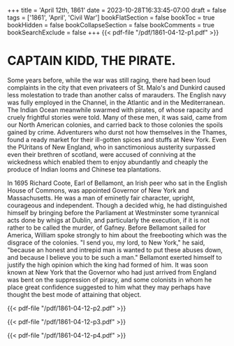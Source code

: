 +++
title = 'April 12th, 1861'
date = 2023-10-28T16:33:45-07:00
draft = false
tags = ['1861', 'April', 'Civil War']
bookFlatSection = false
bookToc = true
bookHidden = false
bookCollapseSection = false
bookComments = true
bookSearchExclude = false
+++
{{< pdf-file "/pdf/1861-04-12-p1.pdf" >}}

# CAPTAIN KIDD, THE PIRATE.

Some years before, while the war was still raging, there had been loud complaints in the city that even privateers of St. Malo's and Dunkird caused less molestation to trade than another calss of marauders. The English navy was fully employed in the Channel, in the Atlantic and in the Mediterranean. The Indian Ocean meanwhile swarmed with pirates, of whose rapacity and cruely frightful stories were told. Many of these men, it was said, came from our North American colonies, and carried back to those colonies the spoils gained by crime. Adventurers who durst not how themselves in the Thames, found a ready market for their ill-gotten spices and stuffs at New York. Even the PUritans of New England, who in sanctimonious austerity surpassed even their brethren of scotland, were accused of conniving at the wickedness which enabled them to enjoy abundantly and cheaply the produce of Indian looms and Chinese tea plantations.

In 1695 Richard Coote, Earl of Bellamont, an Irish peer who sat in the English House of Commons, was appointed Governor of New York and Massachusetts. He was a man of eminetly fair character, upright, courageous and independent. Though a decided whig, he had distinguished himself by bringing before the Parliament at Westminster some tyrannical acts done by whigs at Dublin, and particularly the execution, if it is not rather to be called the murder, of Gafney. Before Bellamont sailed for America, William spoke strongly to him about the freebooting which was the disgrace of the colonies. "I send you, my lord, to New York," he said, "because an honest and intrepid man is wanted to put these abuses down, and because I believe you to be such a man." Bellamont exerted himself to justify the high opinion which the king had formed of him. It was soon known at New York that the Governor who had just arrived from England was bent on the suppression of piracy, and some colonists in whom he place great confidence suggested to him what they may perhaps have thought the best mode of attaining that object.

{{< pdf-file "/pdf/1861-04-12-p2.pdf" >}}

{{< pdf-file "/pdf/1861-04-12-p3.pdf" >}}

{{< pdf-file "/pdf/1861-04-12-p4.pdf" >}}